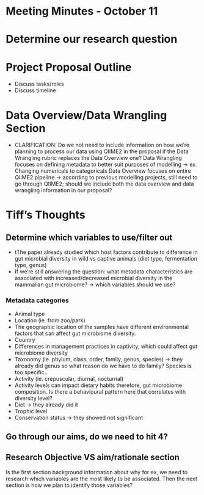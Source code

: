 # Meeting Minutes - October 11

# Determine our research question

# Project Proposal Outline
* Discuss tasks/roles 
* Discuss timeline

# Data Overview/Data Wrangling Section
* CLARIFICATION: Do we not need to include information on how we’re planning to process our data using QIIME2 in the proposal if the Data Wrangling rubric replaces the Data Overview one? 
Data Wrangling focuses on defining metadata to better suit purposes of modelling -> ex. Changing numericals to categoricals
Data Overview focuses on entire QIIME2 pipeline -> according to previous modelling projects, still need to go through QIIME2; should we include both the data overview and data wrangling information in our proposal?

# Tiff’s Thoughts 
## Determine which variables to use/filter out 
- tThe paper already studied which host factors contribute to difference in gut microbial diversity in wild vs captive animals (diet type, fermentation type, genus)
- If we’re still answering the question: what metadata characteristics are associated with increased/decreased microbial diversity in the mammalian gut microbiome? →  which variables should we use?
### Metadata categories
- Animal type
- Location (ie. from zoo/park)
- The geographic location of the samples have different environmental factors that can affect gut microbiome diversity.
- Country
- Differences in management practices in captivity, which could affect gut microbiome diversity
- Taxonomy (ie. phylum, class, order, family, genus, species) → they already did genus so what reason do we have to do family? Species is too specific..
- Activity (ie. crepuscular, diurnal, nocturnal)
- Activity levels can impact dietary habits therefore, gut microbiome composition. Is there a behavioural pattern here that correlates with diversity level?
- Diet → they already did it
- Trophic level
- Conservation status → they showed not significant 

## Go through our aims, do we need to hit 4?

## Research Objective VS aim/rationale section
Is the first section background information about why for ex, we need to research which variables are the most likely to be associated. Then the next section is how we plan to identify those variables?
